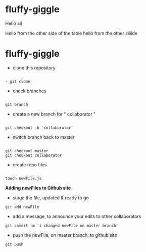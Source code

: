 # fluffy-giggle
Hello all 

Hello from the other side of the table 
hello from the other siiiide 

# fluffy-giggle


- clone this repository

```

- git clone

```


- check branches 

``` 

git branch

```


- create a new branch for " collaborator  "
```

git checkout -b 'collaborator'

```

- switch branch back to master

```

git checkout master
git checkout collaborator

```


- create repo files


```

touch newFile.js

```

**Adding newFiles to Github site** 


- stage the file, updated & ready to go
```
git add newFile

```

- add a message, to announce your edits to other collaborators

```
git commit -m 'i changed newFile on master branch'

```

- push the newFile, on master branch, to github site

```
git push

```
